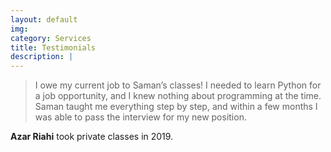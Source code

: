 ```yaml
---
layout: default
img: 
category: Services
title: Testimonials
description: |
---
```


> I owe my current job to Saman’s classes!
> I needed to learn Python for a job opportunity, and I knew nothing about programming at the time. Saman taught me everything step by step, and within a few months I was able to pass the interview for my new position.

<b>Azar Riahi</b> took private classes in 2019.
